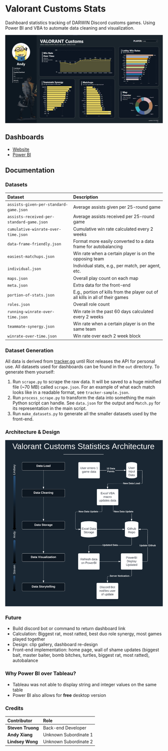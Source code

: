 # Valorant Customs Stats

Dashboard statistics tracking of DARWIN Discord customs games. Using Power BI and VBA to automate data cleaning and visualization.

![Dashboard](https://github.com/candysan7/valorant-customs-stats/blob/main/images/dashboard-versions/version1.2.png)

## Dashboards

-   [Website](https://valorant-customs-graphs.vercel.app/)
-   [Power BI](https://app.powerbi.com/view?r=eyJrIjoiNGUzNzMyOTctNTg2OC00YTEyLThmNjktOTJiOTE3ZGM0NjI3IiwidCI6IjlkZGFhY2ExLTM4OWYtNGNiMS1hMTEzLTA4MWJlNmNjMjVmYyIsImMiOjZ9)

## Documentation

### Datasets

| Dataset                                   | Description                                                                   |
| :---------------------------------------- | :---------------------------------------------------------------------------- |
| `assists-given-per-standard-game.json`    | Average assists given per 25-round game                                       |
| `assists-received-per-standard-game.json` | Average assists received per 25-round game                                    |
| `cumulative-winrate-over-time.json`       | Cumulative win rate calculated every 2 weeks                                  |
| `data-frame-friendly.json`                | Format more easily converted to a data frame for autobalancing                |
| `easiest-matchups.json`                   | Win rate when a certain player is on the opposing team                        |
| `individual.json`                         | Individual stats, e.g., per match, per agent, etc.                            |
| `maps.json`                               | Overall play count on each map                                                |
| `meta.json`                               | Extra data for the front-end                                                  |
| `portion-of-stats.json`                   | E.g., portion of kills from the player out of all kills in all of their games |
| `roles.json`                              | Overall role count                                                            |
| `running-winrate-over-time.json`          | Win rate in the past 60 days calculated every 2 weeks                         |
| `teammate-synergy.json`                   | Win rate when a certain player is on the same team                            |
| `winrate-over-time.json`                  | Win rate over each 2 week block                                               |

### Dataset Generation

All data is derived from [tracker.gg](https://tracker.gg/valorant) until Riot releases the API for personal use. All datasets used for dashboards can be found in the `out` directory. To generate them yourself:

1. Run `scrape.py` to scrape the raw data. It will be saved to a huge minified file (~70 MB) called `scrape.json`. For an example of what each match looks like in a readable format, see `tracker-sample.json`.
2. Run `process_scrape.py` to transform the data into something the main Python script can handle. See `data.json` for the output and `Match.py` for its representation in the main script.
3. Run `make_datasets.py` to generate all the smaller datasets used by the front-end.

### Architecture & Design

![Architecture](https://github.com/candysan7/valorant-customs-stats/blob/main/images/documentation/architecture4.png)

### Future

-   Build discord bot or command to return dashboard link
-   Calculation: Biggest rat, most ratted, best duo role synergy, most games played together
-   Design: clip gallery, dashboard re-design
-   Front-end implementation: home page, wall of shame updates (biggest bait, master baiter, bomb bitches, turtles, biggest rat, most ratted), autobalance

### Why Power BI over Tableau?

-   Tableau was not able to display string and integer values on the same table
-   Power BI also allows for **free** desktop version

### Credits

| Contributor       | Role                  |
| :---------------- | :-------------------- |
| **Steven Truong** | Back-end Developer    |
| **Andy Xiang**    | Unknown Subordinate 1 |
| **Lindsey Wong**  | Unknown Subordinate 2 |
